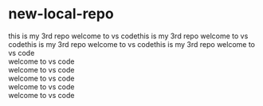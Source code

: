 # new-local-repo
this is my 3rd repo
welcome to vs codethis is my 3rd repo
welcome to vs codethis is my 3rd repo
welcome to vs codethis is my 3rd repo
welcome to vs code <br>
welcome to vs code<br>
welcome to vs code<br>
welcome to vs code<br>
welcome to vs code<br>
welcome to vs code

